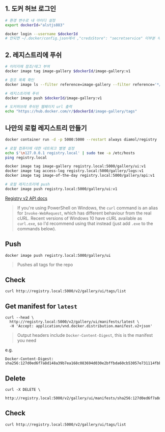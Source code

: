 ## 1. 도커 허브 로그인
```bash
# 환경 변수로 내 아이디 설정
export dockerId="alstjs883"

docker login --username $dockerId
# 안되면 ~/.docker/config.json에서 ,"credsStore": "secretservice" 이부분 삭제
```
## 2. 레지스트리에 푸쉬 
```bash
# 이미지에 참조/태그 부여
docker image tag image-gallery $dockerId/image-gallery:v1

# 참조 목록 확인
docker image ls --filter reference=image-gallery --filter reference='*/image-gallery'

# 레지스트리에 푸쉬
docker image push $dockerId/image-gallery:v1

# 도커허브레 푸쉬된 웹페이지 url 출력
echo "https://hub.docker.com/r/$dockerId/image-gallery/tags"
```
## 나만의 로컬 레지스트리 만들기 
```bash
docker container run -d -p 5000:5000 --restart always diamol/registry

# 로컬 컴퓨터에 대한 네트워크 별명 설정
echo $'\n127.0.0.1 registry.local' | sudo tee -a /etc/hosts
ping registry.local

docker image tag image-gallery registry.local:5000/gallery/ui:v1
docker image tag access-log registry.local:5000/gallery/logs:v1
docker image tag image-of-the-day registry.local:5000/gallery/api:v1

# 로컬 레지스트리에 push
docker image push registry.local:5000/gallery/ui:v1
 ```

 
[Registry v2 API docs](https://docs.docker.com/registry/spec/api)

> If you're using PowerShell on Windows, the `curl` command is an alias for `Invoke-WebRequest`, which has different behaviour from the real cURL. Recent versions of Windows 10 have cURL available as `curl.exe`, so I'd recommend using that instead (just add `.exe` to the commands below).

## Push

```
docker image push registry.local:5000/gallery/ui
```

> Pushes all tags for the repo

## Check 

```
curl http://registry.local:5000/v2/gallery/ui/tags/list
```

## Get manifest for `latest`

```
curl --head \
  http://registry.local:5000/v2/gallery/ui/manifests/latest \
  -H 'Accept: application/vnd.docker.distribution.manifest.v2+json'
```
> Output headers include `Docker-Content-Digest`, this is the manifest you need

e.g. 

```
Docker-Content-Digest: sha256:127d0ed6f7a8d148a39b7ea168c083694d030e2bffbda60cb53057e731114fbb
```

## Delete

```
curl -X DELETE \
  http://registry.local:5000/v2/gallery/ui/manifests/sha256:127d0ed6f7a8d148a39b7ea168c083694d030e2bffbda60cb53057e731114fbb
```

## Check 

```
curl http://registry.local:5000/v2/gallery/ui/tags/list